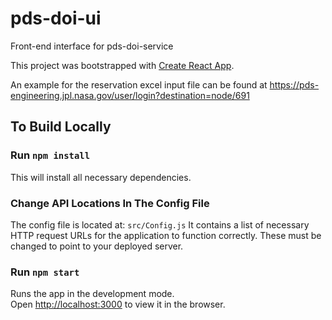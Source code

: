 # pds-doi-ui
Front-end interface for pds-doi-service

This project was bootstrapped with [Create React App](https://github.com/facebook/create-react-app).

An example for the reservation excel input file can be found at https://pds-engineering.jpl.nasa.gov/user/login?destination=node/691

## To Build Locally

### Run `npm install` 

This will install all necessary dependencies.

### Change API Locations In The Config File

The config file is located at: `src/Config.js` It contains a list of necessary HTTP request URLs for the application to function correctly. These must be changed to point to your deployed server.

### Run `npm start`

Runs the app in the development mode.<br />
Open [http://localhost:3000](http://localhost:3000) to view it in the browser.

